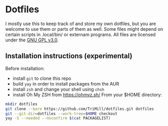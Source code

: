 # Dotfiles

I mostly use this to keep track of and store my own dotfiles, but you are welcome to use them or parts of them as well. Some files might depend on certain scripts in .local/bin/ or externam programs. All files are licensed under the [GNU GPL v3.0](https://www.gnu.org/licenses/gpl-3.0.txt).

## Installation instructions (experimental)
Before installation:
 - install `git` to clone this repo 
 - build `yay` in order to install packages from the AUR
 - install `zsh` and change your shell using `chsh`
 - install Oh My ZSH from https://ohmyz.sh/
From your $HOME directory:
```bash
mkdir dotfiles
git clone --bare https://github.com/TriMill/dotfiles.git dotfiles
git --git-dir=dotfiles --work-tree=$HOME checkout
yay -S --needed --noconfirm $(cat PACKAGELIST)
```
